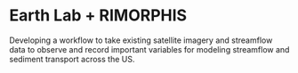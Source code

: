 # Earth Lab + RIMORPHIS 
Developing a workflow to take existing satellite imagery and streamflow data to observe and record  important variables for modeling streamflow and sediment transport across the US.
